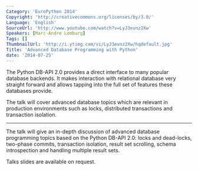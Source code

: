 ```yaml
---
Category: 'EuroPython 2014'
Copyright: 'http://creativecommons.org/licenses/by/3.0/'
Language: 'English'
SourceUrl: 'http://www.youtube.com/watch?v=LyJ3evnz2Xw'
Speakers: [Marc-Andre Lemburg]
Tags: []
ThumbnailUrl: 'http://i.ytimg.com/vi/LyJ3evnz2Xw/hqdefault.jpg'
Title: 'Advanced Database Programming with Python'
date: '2014-07-25'
---
```

The Python DB-API 2.0 provides a direct interface to
many popular database backends. It makes interaction with
relational database very straight forward and allows tapping
into the full set of features these databases provide.

The talk will cover advanced database topics which are
relevant in production environments such as locks, distributed
transactions and transaction isolation.

----

The talk will give an in-depth discussion of advanced database
programming topics based on the Python DB-API 2.0: locks and
dead-locks, two-phase commits, transaction isolation, result
set scrolling, schema introspection and handling
multiple result sets.

Talks slides are available on request.
